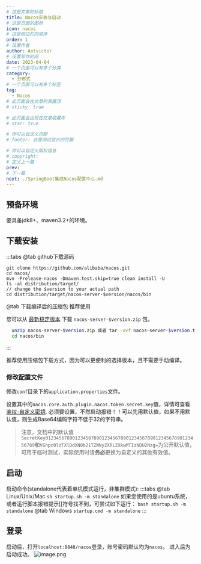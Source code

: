 ```yaml
---
# 这是文章的标题
title: Nacos安装与启动
# 这是页面的图标
icon: nacos
# 这是侧边栏的顺序
order: 1
# 设置作者
author: Antvictor
# 设置写作时间
date: 2023-04-04
# 一个页面可以有多个分类
category:
  - 分布式
# 一个页面可以有多个标签
tag:
  - Nacos
# 此页面会在文章列表置顶
# sticky: true

# 此页面会出现在文章收藏中
# star: true

# 你可以自定义页脚
# footer: 这是测试显示的页脚

# 你可以自定义版权信息
# copyright: 
# 定义上一篇
prev: 
# 下一篇
next: ./SpringBoot集成Nacos配置中心.md
---
```

## 预备环境
要具备jdk8+、maven3.2+的环境。
## 下载安装
:::tabs
@tab github下载源码
```shell
git clone https://github.com/alibaba/nacos.git 
cd nacos/ 
mvn -Prelease-nacos -Dmaven.test.skip=true clean install -U 
ls -al distribution/target/ 
// change the $version to your actual path 
cd distribution/target/nacos-server-$version/nacos/bin
```
@tab 下载编译后的压缩包 推荐使用

您可以从 [最新稳定版本](https://github.com/alibaba/nacos/releases) 下载 `nacos-server-$version.zip` 包。
```bash
  unzip nacos-server-$version.zip 或者 tar -xvf nacos-server-$version.tar.gz
  cd nacos/bin
```
:::

推荐使用压缩包下载方式，因为可以更便利的选择版本，且不需要手动编译。

### 修改配置文件
修改`conf`目录下的`application.properties`文件。

设置其中的`nacos.core.auth.plugin.nacos.token.secret.key`值，详情可查看[鉴权-自定义密钥](https://nacos.io/zh-cn/docs/v2/plugin/auth-plugin.html).
必须要设置，不然启动报错！！可以先用默认值，如果不用默认值，则生成Base64编码字符不低于32的字符串。
> 注意，文档中的默认值`SecretKey012345678901234567890123456789012345678901234567890123456789`和`VGhpc0lzTXlDdXN0b21TZWNyZXRLZXkwMTIzNDU2Nzg=`为公开默认值，可用于临时测试，实际使用时请**务必**更换为自定义的其他有效值。
## 启动

启动命令(standalone代表着单机模式运行，非集群模式):
:::tabs
@tab Linux/Unix/Mac
`sh startup.sh -m standalone`
如果您使用的是ubuntu系统，或者运行脚本报错提示[[符号找不到，可尝试如下运行：
`bash startup.sh -m standalone`
@tab Windows
`startup.cmd -m standalone`
:::
## 登录
启动后，打开`localhost:8848/nacos`登录，账号密码默认均为`nacos`。
进入后为启动成功。
![image.png](https://img.codejourney.top/img/20230404104745.png)



